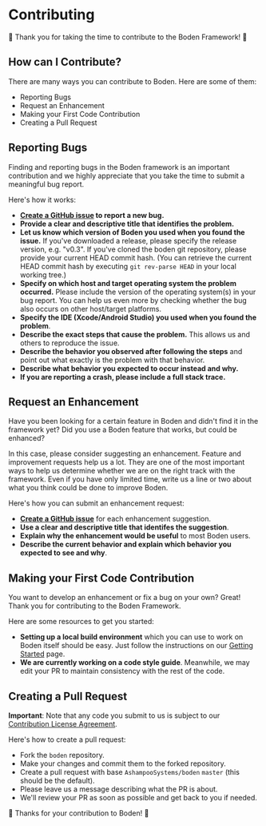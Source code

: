 # Contributing

🎉 Thank you for taking the time to contribute to the Boden Framework! 🎉

## How can I Contribute?

There are many ways you can contribute to Boden. Here are some of them:

* Reporting Bugs
* Request an Enhancement
* Making your First Code Contribution
* Creating a Pull Request

## Reporting Bugs

Finding and reporting bugs in the Boden framework is an important contribution and we highly appreciate that you take the time to submit a meaningful bug report.

Here's how it works:

* **[Create a GitHub issue](https://github.com/AshampooSystems/boden/issues/new) to report a new bug.**
* **Provide a clear and descriptive title that identifies the problem.**
* **Let us know which version of Boden you used when you found the issue.** If you've downloaded a release, please specify the release version, e.g. "v0.3". If you've cloned the boden git repository, please provide your current HEAD commit hash. (You can retrieve the current HEAD commit hash by executing `git rev-parse HEAD` in your local working tree.)
* **Specify on which host and target operating system the problem occurred.** Please include the version of the operating system(s) in your bug report. You can help us even more by checking whether the bug also occurs on other host/target platforms.
* **Specify the IDE (Xcode/Android Studio) you used when you found the problem**.
* **Describe the exact steps that cause the problem.** This allows us and others to reproduce the issue.
* **Describe the behavior you observed after following the steps** and point out what exactly is the problem with that behavior.
* **Describe what behavior you expected to occur instead and why.**
* **If you are reporting a crash, please include a full stack trace.**

## Request an Enhancement

Have you been looking for a certain feature in Boden and didn't find it in the framework yet? Did you use a Boden feature that works, but could be enhanced?

In this case, please consider suggesting an enhancement. Feature and improvement requests help us a lot. They are one of the most important ways to help us determine whether we are on the right track with the framework. Even if you have only limited time, write us a line or two about what you think could be done to improve Boden.

Here's how you can submit an enhancement request:

* **[Create a GitHub issue](https://github.com/AshampooSystems/boden/issues/new)** for each enhancement suggestion.
* **Use a clear and descriptive title that identifes the suggestion**.
* **Explain why the enhancement would be useful** to most Boden users.
* **Describe the current behavior and explain which behavior you expected to see and why**.

## Making your First Code Contribution

You want to develop an enhancement or fix a bug on your own? Great! Thank you for contributing to the Boden Framework.

Here are some resources to get you started:

* **Setting up a local build environment** which you can use to work on Boden itself should be easy. Just follow the instructions on our [Getting Started](https://www.boden.io/getting-started/) page.
* **We are currently working on a code style guide**. Meanwhile, we may edit your PR to maintain consistency with the rest of the code.

## Creating a Pull Request

**Important**: Note that any code you submit to us is subject to our [Contribution License Agreement](CLA.md).

Here's how to create a pull request:

* Fork the `boden` repository.
* Make your changes and commit them to the forked repository.
* Create a pull request with base `AshampooSystems/boden` `master` (this should be the default).
* Please leave us a message describing what the PR is about.
* We'll review your PR as soon as possible and get back to you if needed.

🎉 Thanks for your contribution to Boden! 🎉
